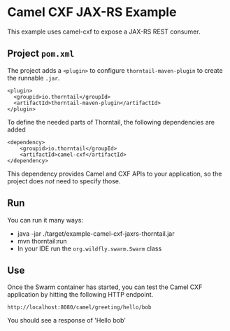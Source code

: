 # Camel CXF JAX-RS Example

This example uses camel-cxf to expose a JAX-RS REST consumer.

## Project `pom.xml`

The project adds a `<plugin>` to configure `thorntail-maven-plugin` to
create the runnable `.jar`.

    <plugin>
      <groupid>io.thorntail</groupId>
      <artifactId>thorntail-maven-plugin</artifactId>
    </plugin>

To define the needed parts of Thorntail, the following dependencies are added

    <dependency>
        <groupid>io.thorntail</groupId>
        <artifactId>camel-cxf</artifactId>
    </dependency>

This dependency provides Camel and CXF APIs to your application, so the
project does *not* need to specify those.

## Run

You can run it many ways:

* java -jar ./target/example-camel-cxf-jaxrs-thorntail.jar
* mvn thorntail:run
* In your IDE run the `org.wildfly.swarm.Swarm` class

## Use

Once the Swarm container has started, you can test the Camel CXF application by hitting the following HTTP endpoint.

    http://localhost:8080/camel/greeting/hello/bob

You should see a response of 'Hello bob'
